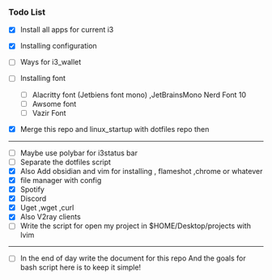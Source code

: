 ### Todo List
  - [x] Install all apps for current i3
  - [x] Installing configuration 
  - [ ] Ways for i3_wallet 
  - [ ] Installing font
	  - [ ] Alacritty font (Jetbiens font mono) ,JetBrainsMono Nerd Font 10 
	  - [ ] Awsome font 
	  - [ ] Vazir Font
  - [x] Merge this repo and linux_startup with dotfiles repo then 


<hr>

- [ ] Maybe use polybar for i3status bar
- [ ] Separate the dotfiles script
- [x] Also Add obsidian and vim for installing , flameshot ,chrome or whatever
- [x] file manager with config
- [x] Spotify
- [x] Discord
- [x]  Uget ,wget ,curl
- [x]  Also V2ray clients
- [ ] Write the script for open my project in $HOME/Desktop/projects with lvim

<hr>




- [ ] In the end of day write the document for this repo
And the goals for bash script here is to keep it simple!
